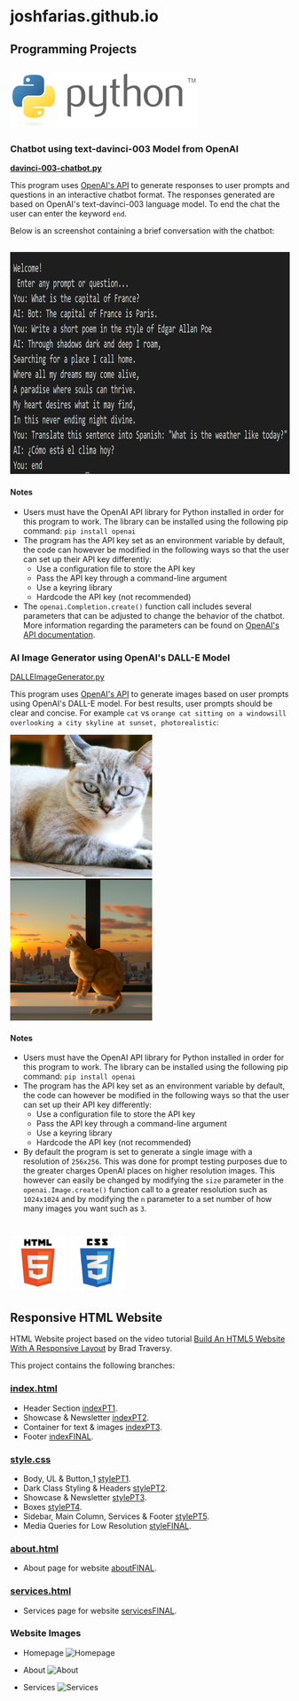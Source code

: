 # joshfarias.github.io

## Programming Projects

<h2>
  <img src="https://github.com/joshfarias/Python/raw/main/images/python-logo.png" height="100">
</h2>

<h3>Chatbot using text-davinci-003 Model from OpenAI</h3>
<p><a href="https://github.com/joshfarias/Python/blob/main/src/davinci-003-chatbot.py"><strong>davinci-003-chatbot.py</strong></a></p>
<p>This program uses <a href="https://openai.com/blog/openai-api">OpenAI's API</a> to generate responses to user prompts and questions in an interactive chatbot format. The responses generated are based on OpenAI's text-davinci-003 language model. To end the chat the user can enter the keyword <code>end</code>.</p>
<p>Below is an screenshot containing a brief conversation with the chatbot:</p>

<h2>
<img src="https://github.com/joshfarias/Python/blob/main/images/davinci-003-chatbot.png" height="400">
</h2>

<h4>Notes</h4>
<ul>
<li>Users must have the OpenAI API library for Python installed in order for this program to work. The library can be installed using the following pip command: <code>pip install openai</code></li>
<li>The program has the API key set as an environment variable by default, the code can however be modified in the following ways so that the user can set up their API key differently:
  <ul>
  <li>Use a configuration file to store the API key</li>
  <li>Pass the API key through a command-line argument</li>
  <li>Use a keyring library</li>
  <li>Hardcode the API key (not recommended)</li>
  </ul>
</li>
<li>The <code>openai.Completion.create()</code> function call includes several parameters that can be adjusted to change the behavior of the chatbot. More information regarding the parameters can be found on <a href="https://platform.openai.com/docs/api-reference/completions/create">OpenAI's API documentation</a>.</li>
</ul>

<h3>AI Image Generator using OpenAI's DALL-E Model</h3>
<p><a href="https://github.com/joshfarias/Python/blob/main/src/DALLEImageGenerator.py">DALLEImageGenerator.py</a></p>
<p>This program uses <a href="https://openai.com/blog/openai-api">OpenAI's API</a> to generate images based on user prompts using OpenAI's DALL-E model. For best results, user prompts should be clear and concise. For example <code>cat</code> vs <code>orange cat sitting on a windowsill overlooking a city skyline at sunset, photorealistic</code>:</p>

<p><img src="https://github.com/joshfarias/Python/blob/main/images/cat.png" alt="Orange Cat"> <img src="https://github.com/joshfarias/Python/blob/main/images/better-cat-prompt.png" alt="Orange Cat Sitting on Windowsill"></p>

<h4>Notes</h4>
<ul>
<li>Users must have the OpenAI API library for Python installed in order for this program to work. The library can be installed using the following pip command: <code>pip install openai</code></li>
<li>The program has the API key set as an environment variable by default, the code can however be modified in the following ways so that the user can set up their API key differently:
  <ul>
    <li>Use a configuration file to store the API key</li>
    <li>Pass the API key through a command-line argument</li>
    <li>Use a keyring library</li>
    <li>Hardcode the API key (not recommended)</li>
  </ul>
</li>
<li>By default the program is set to generate a single image with a resolution of <code>256x256</code>. This was done for prompt testing purposes due to the greater charges OpenAI places on higher resolution images. This however can easily be changed by modifying the <code>size</code> parameter in the <code>openai.Image.create()</code> function call to a greater resolution such as <code>1024x1024</code> and by modifying the <code>n</code> parameter to a set number of how many images you want such as <code>3</code>.</li>
</ul>

<h1></h1>

<h1>
  <img src="https://github.com/joshfarias/COMSC210/raw/main/images/html.png" alt="html" height="100">
  <img src="https://github.com/joshfarias/COMSC210/raw/main/images/css.png" alt="css" height="100">
</h1>
 
 ## Responsive HTML Website

HTML Website project based on the video tutorial [Build An HTML5 Website With A Responsive Layout](https://www.youtube.com/watch?v=Wm6CUkswsNw&feature=youtu.be) by Brad Traversy.

This project contains the following branches:

### **[index.html](https://github.com/joshfarias/COMSC210/blob/main/HTML/jf-lab3-html-website/index.html)**
- Header Section [indexPT1](https://github.com/joshfarias/COMSC210/blob/indexPT1/HTML/jf-lab3-html-website/index.html).
- Showcase & Newsletter [indexPT2](https://github.com/joshfarias/COMSC210/blob/indexPT2/HTML/jf-lab3-html-website/index.html).
- Container for text & images [indexPT3](https://github.com/joshfarias/COMSC210/blob/indexPT3/HTML/jf-lab3-html-website/index.html).
- Footer [indexFINAL](https://github.com/joshfarias/COMSC210/blob/indexFINAL/HTML/jf-lab3-html-website/index.html).

### **[style.css](https://github.com/joshfarias/COMSC210/blob/main/HTML/jf-lab3-html-website/css/style.css)**
- Body, UL & Button_1 [stylePT1](https://github.com/joshfarias/COMSC210/blob/stylePT1/HTML/jf-lab3-html-website/css/style.css).
- Dark Class Styling & Headers [stylePT2](https://github.com/joshfarias/COMSC210/blob/stylePT2/HTML/jf-lab3-html-website/css/style.css).
- Showcase & Newsletter [stylePT3](https://github.com/joshfarias/COMSC210/blob/stylePT3/HTML/jf-lab3-html-website/css/style.css).
- Boxes [stylePT4](https://github.com/joshfarias/COMSC210/blob/stylePT4/HTML/jf-lab3-html-website/css/style.css).
- Sidebar, Main Column, Services & Footer [stylePT5](https://github.com/joshfarias/COMSC210/blob/stylePT5/HTML/jf-lab3-html-website/css/style.css).
- Media Queries for Low Resolution [styleFINAL](https://github.com/joshfarias/COMSC210/blob/styleFINAL/HTML/jf-lab3-html-website/css/style.css).

### **[about.html](https://github.com/joshfarias/COMSC210/blob/main/HTML/jf-lab3-html-website/about.html)**
- About page for website [aboutFINAL](https://github.com/joshfarias/COMSC210/blob/aboutFINAL/HTML/jf-lab3-html-website/about.html).

### **[services.html](https://github.com/joshfarias/COMSC210/blob/main/HTML/jf-lab3-html-website/services.html)**
- Services page for website [servicesFINAL](https://github.com/joshfarias/COMSC210/blob/servicesFINAL/HTML/jf-lab3-html-website/services.html).

### Website Images
- Homepage
![Homepage](https://i.imgur.com/uqBYT1H.png)

- About
![About](https://i.imgur.com/jUqyvuP.png)

- Services
![Services](https://i.imgur.com/Ua69XOF.png)
